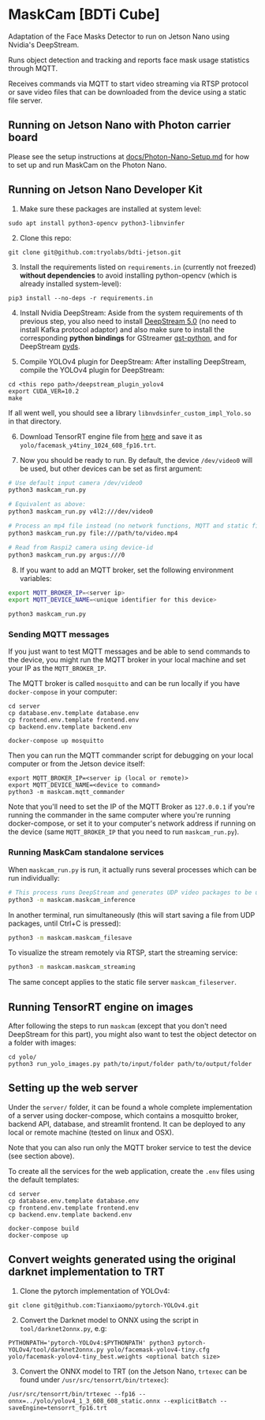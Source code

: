 # MaskCam [BDTi Cube]
Adaptation of the Face Masks Detector to run on Jetson Nano using Nvidia's DeepStream.

Runs object detection and tracking and reports face mask usage statistics through MQTT.

Receives commands via MQTT to start video streaming via RTSP protocol or save video files that can be downloaded from the device using a static file server.

## Running on Jetson Nano with Photon carrier board
Please see the setup instructions at [docs/Photon-Nano-Setup.md](docs/Photon-Nano-Setup.md) for how to set up and run MaskCam on the Photon Nano.

## Running on Jetson Nano Developer Kit
1. Make sure these packages are installed at system level:
```
sudo apt install python3-opencv python3-libnvinfer
```

2. Clone this repo:
```
git clone git@github.com:tryolabs/bdti-jetson.git
```

3. Install the requirements listed on `requirements.in` (currently not freezed) **without dependencies** to avoid installing python-opencv (which is already installed system-level):
```
pip3 install --no-deps -r requirements.in
```

4. Install Nvidia DeepStream:
Aside from the system requirements of th previous step, you also need to install
[DeepStream 5.0](https://docs.nvidia.com/metropolis/deepstream/dev-guide/text/DS_Quickstart.html#jetson-setup) 
(no need to install Kafka protocol adaptor)
and also make sure to install the corresponding **python bindings** for GStreamer
[gst-python](https://docs.nvidia.com/metropolis/deepstream/dev-guide/text/DS_Python_Sample_Apps.html#python-bindings),
and for DeepStream [pyds](https://docs.nvidia.com/metropolis/deepstream/dev-guide/text/DS_Python_Sample_Apps.html#metadata-access).

5. Compile YOLOv4 plugin for DeepStream:
After installing DeepStream, compile the YOLOv4 plugin for DeepStream:
```
cd <this repo path>/deepstream_plugin_yolov4
export CUDA_VER=10.2
make
```
If all went well, you should see a library `libnvdsinfer_custom_impl_Yolo.so` in that directory.

6. Download TensorRT engine file from [here](https://drive.google.com/file/d/1Qb6f2VNXE15EgIi6roebgSo8XZuAPQxi/view?usp=sharing) and save it as `yolo/facemask_y4tiny_1024_608_fp16.trt`.

7. Now you should be ready to run. By default, the device `/dev/video0` will be used, but other devices can be set as first argument:
```bash
# Use default input camera /dev/video0
python3 maskcam_run.py

# Equivalent as above:
python3 maskcam_run.py v4l2:///dev/video0

# Process an mp4 file instead (no network functions, MQTT and static file server disabled)
python3 maskcam_run.py file:///path/to/video.mp4

# Read from Raspi2 camera using device-id
python3 maskcam_run.py argus:///0
```

8. If you want to add an MQTT broker, set the following environment variables:
```bash
export MQTT_BROKER_IP=<server ip>
export MQTT_DEVICE_NAME=<unique identifier for this device>

python3 maskcam_run.py
```

### Sending MQTT messages
If you just want to test MQTT messages and be able to send commands to the device, you might run
the MQTT broker in your local machine and set your IP as the `MQTT_BROKER_IP`.

The MQTT broker is called `mosquitto` and can be run locally if you have `docker-compose` in your computer:
```
cd server
cp database.env.template database.env
cp frontend.env.template frontend.env
cp backend.env.template backend.env

docker-compose up mosquitto
```

Then you can run the MQTT commander script for debugging on your local computer or from the Jetson device itself:
```
export MQTT_BROKER_IP=<server ip (local or remote)>
export MQTT_DEVICE_NAME=<device to command>
python3 -m maskcam.mqtt_commander
```

Note that you'll need to set the IP of the MQTT Broker as `127.0.0.1` if you're running the commander in the
same computer where you're running docker-compose, or set it to your computer's network address if running
on the device (same `MQTT_BROKER_IP` that you need to run `maskcam_run.py`).

### Running MaskCam standalone services
When `maskcam_run.py` is run, it actually runs several processes which can be run individually:
```bash
# This process runs DeepStream and generates UDP video packages to be used in other processes
python3 -m maskcam.maskcam_inference
```

In another terminal, run simultaneously (this will start saving a file from UDP packages, until Ctrl+C is pressed):
```bash
python3 -m maskcam.maskcam_filesave
```

To visualize the stream remotely via RTSP, start the streaming service:
```bash
python3 -m maskcam.maskcam_streaming
```

The same concept applies to the static file server `maskcam_fileserver`.


## Running TensorRT engine on images
After following the steps to run `maskcam` (except that you don't need DeepStream for this part),
you might also want to test the object detector on a folder with images:
```
cd yolo/
python3 run_yolo_images.py path/to/input/folder path/to/output/folder
```

## Setting up the web server
Under the `server/` folder, it can be found a whole complete implementation of a server using docker-compose,
which contains a mosquitto broker, backend API, database, and streamlit frontend.
It can be deployed to any local or remote machine (tested on linux and OSX).

Note that you can also run only the MQTT broker service to test the device (see section above).

To create all the services for the web application, create the `.env` files using the default templates:
```
cd server
cp database.env.template database.env
cp frontend.env.template frontend.env
cp backend.env.template backend.env

docker-compose build
docker-compose up
```

## Convert weights generated using the original darknet implementation to TRT
 1. Clone the pytorch implementation of YOLOv4:
```
git clone git@github.com:Tianxiaomo/pytorch-YOLOv4.git
```
 2. Convert the Darknet model to ONNX using the script in `tool/darknet2onnx.py`, e.g:
```
PYTHONPATH='pytorch-YOLOv4:$PYTHONPATH' python3 pytorch-YOLOv4/tool/darknet2onnx.py yolo/facemask-yolov4-tiny.cfg yolo/facemask-yolov4-tiny_best.weights <optional batch size>
```
 3. Convert the ONNX model to TRT (on the Jetson Nano, `trtexec` can be found under `/usr/src/tensorrt/bin/trtexec`):
```
/usr/src/tensorrt/bin/trtexec --fp16 --onnx=../yolo/yolov4_1_3_608_608_static.onnx --explicitBatch --saveEngine=tensorrt_fp16.trt
```
